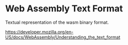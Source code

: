 # Web Assembly Text Format

Textual representation of the wasm binary format.

https://developer.mozilla.org/en-US/docs/WebAssembly/Understanding_the_text_format

